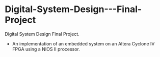# Digital-System-Design---Final-Project
Digital System Design Final Project. 

- An implementation of an embedded system on an Altera Cyclone IV FPGA using a NIOS II processor.
